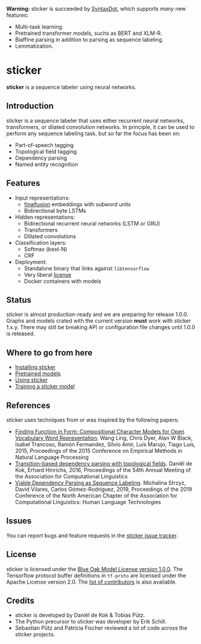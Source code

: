 **Warning:** sticker is succeeded by
[SyntaxDot](https://github.com/tensordot/syntaxdot), which supports
*many* new features:

* Multi-task learning.
* Pretrained transformer models, suchs as BERT and XLM-R.
* Biaffine parsing in addition to parsing as sequence labeling.
* Lemmatization.

# sticker

**sticker** is a sequence labeler using neural networks.

## Introduction

sticker is a sequence labeler that uses either recurrent neural
networks, transformers, or dilated convolution networks. In principle,
it can be used to perform any sequence labeling task, but so far the
focus has been on:

* Part-of-speech tagging
* Topological field tagging
* Dependency parsing
* Named entity recognition

## Features

* Input representations:
  * [finalfusion](https://finalfusion.github.io/) embeddings with subword units
  * Bidirectional byte LSTMs
* Hidden representations:
  * Bidirectional recurrent neural networks (LSTM or GRU)
  * Transformers
  * Dillated convolutions
* Classification layers:
  * Softmax (best-N)
  * CRF
* Deployment:
  * Standalone binary that links against `libtensorflow`
  * Very liberal [license](LICENSE.md)
  * Docker containers with models

## Status

sticker is almost production-ready and we are preparing for release
1.0.0. Graphs and models crated with the current version **must** work
with sticker 1.x.y. There may still be breaking API or configuration
file changes until 1.0.0 is released.

## Where to go from here

* [Installing sticker](doc/INSTALL.md)
* [Pretrained models](doc/PRETRAINED.md)
* [Using sticker](doc/USAGE.md)
* [Training a sticker model](doc/TRAIN.md)

## References

sticker uses techniques from or was inspired by the following papers:

* [Finding Function in Form: Compositional Character Models for Open
  Vocabulary Word
  Representation](https://aclweb.org/anthology/papers/D/D15/D15-1176/). Wang
  Ling, Chris Dyer, Alan W Black, Isabel Trancoso, Ramón Fermandez,
  Silvio Amir, Luís Marujo, Tiago Luís, 2015, Proceedings of the 2015
  Conference on Empirical Methods in Natural Language Processing
* [Transition-based dependency parsing with topological
  fields](https://aclweb.org/anthology/papers/P/P16/P16-2001/). Daniël
  de Kok, Erhard Hinrichs, 2016, Proceedings of the 54th Annual
  Meeting of the Association for Computational Linguistics
* [Viable Dependency Parsing as Sequence
  Labeling](https://www.aclweb.org/anthology/papers/N/N19/N19-1077/). Michalina
  Strzyz, David Vilares, Carlos Gómez-Rodríguez, 2019, Proceedings of
  the 2019 Conference of the North American Chapter of the Association
  for Computational Linguistics: Human Language Technologies

## Issues

You can report bugs and feature requests in the [sticker issue
tracker](https://github.com/stickeritis/sticker/issues).

## License

sticker is licensed under the [Blue Oak Model License version
1.0.0](LICENSE.md). The Tensorflow protocol buffer definitions in
`tf-proto` are licensed under the Apache License version 2.0. The
[list of contributors](CONTRIBUTORS) is also available.

## Credits

* sticker is developed by Daniël de Kok & Tobias Pütz.
* The Python precursor to sticker was developer by Erik Schill.
* Sebastian Pütz and Patricia Fischer reviewed a lot of code across
  the sticker projects.
